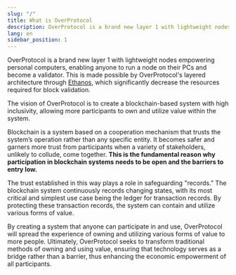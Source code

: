 ```yaml
---
slug: "/"
title: What is OverProtocol
description: OverProtocol is a brand new layer 1 with lightweight nodes empowering personal computers, enabling anyone to run a node on their PCs and become a validator.
lang: en
sidebar_position: 1
---
```


OverProtocol is a brand new layer 1 with lightweight nodes empowering personal computers, enabling anyone to run a node on their PCs and become a validator. This is made possible by OverProtocol's layered architecture through [Ethanos](../learn/key-features/layered-architecture/ethanos), which significantly decrease the resources required for block validation.

The vision of OverProtocol is to create a blockchain-based system with high inclusivity, allowing more participants to own and utilize value within the system.

Blockchain is a system based on a cooperation mechanism that trusts the system’s operation rather than any specific entity. It becomes safer and garners more trust from participants when a variety of stakeholders, unlikely to collude, come together. **This is the fundamental reason why participation in blockchain systems needs to be open and the barriers to entry low.**

The trust established in this way plays a role in safeguarding "records." The blockchain system continuously records changing states, with its most critical and simplest use case being the ledger for transaction records. By protecting these transaction records, the system can contain and utilize various forms of value.

By creating a system that anyone can participate in and use, OverProtocol will spread the experience of owning and utilizing various forms of value to more people. Ultimately, OverProtocol seeks to transform traditional methods of owning and using value, ensuring that technology serves as a bridge rather than a barrier, thus enhancing the economic empowerment of all participants.
